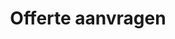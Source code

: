 ---
layout: layouts/pages/offerte.vto

menu:
  visible: true
  title: "Boek nu"
  url: "/offerte"
  order: 9
  button: true

title: "Offerte aanvragen"
description: "Vrijblijvend een offerte aanvragen"

section_offerte:
  block_title: Offerte aanvragen
  title: "Vraag vrijblijvend een offerte aan"
---